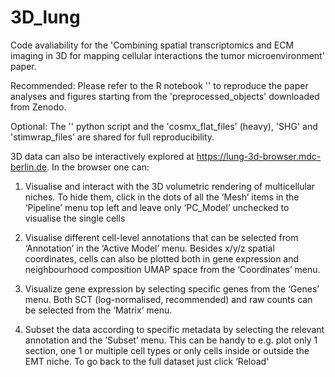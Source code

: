 # 3D_lung
Code avaliability for the 'Combining spatial transcriptomics and ECM imaging in 3D for mapping cellular interactions the tumor microenvironment' paper.

Recommended: Please refer to the R notebook '' to reproduce the paper analyses and figures starting from the 'preprocessed_objects' downloaded from Zenodo.

Optional: The '' python script and the 'cosmx_flat_files' (heavy), 'SHG' and 'stimwrap_files' are shared for full reproducibility.

3D data can also be interactively explored at https://lung-3d-browser.mdc-berlin.de. In the browser one can:
1. Visualise and interact with the 3D volumetric rendering of multicellular niches. To hide them, click in the dots of all the ‘Mesh’ items in the ‘Pipeline’ menu top left and leave only ‘PC_Model’ unchecked to visualise the single cells

2. Visualise different cell-level annotations that can be selected from ‘Annotation’ in the ‘Active Model’ menu. Besides x/y/z spatial coordinates, cells can also be plotted both in gene expression and neighbourhood composition UMAP space from the ‘Coordinates’ menu.

3. Visualize gene expression by selecting specific genes from the ‘Genes’ menu. Both SCT (log-normalised, recommended) and raw counts can be selected from the ‘Matrix’ menu. 

4. Subset the data according to specific metadata by selecting the relevant annotation and the ’Subset’ menu. This can be handy to e.g. plot only 1 section, one 1 or multiple cell types or only cells inside or outside the EMT niche. To go back to the full dataset just click ‘Reload'
